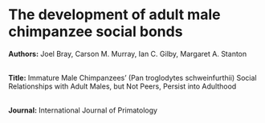 # The development of adult male chimpanzee social bonds

<b>Authors:</b>  Joel Bray, Carson M. Murray, Ian C. Gilby, Margaret A. Stanton

<br><b>Title:</b> Immature Male Chimpanzees’ (Pan troglodytes schweinfurthii) Social Relationships with Adult Males, but Not Peers, Persist into Adulthood

<br><b>Journal:</b> International Journal of Primatology
